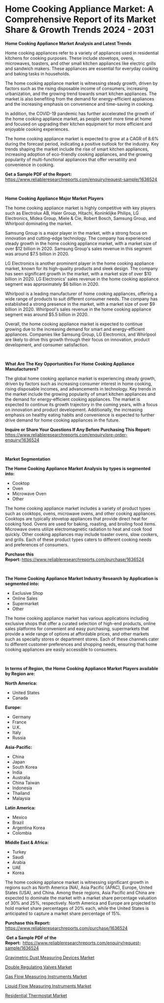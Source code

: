 <p><h1>Home Cooking Appliance Market: A Comprehensive Report of its Market Share & Growth Trends 2024 - 2031</h1></p><p><strong>Home Cooking Appliance Market Analysis and Latest Trends</strong></p>
<p><p>Home cooking appliances refer to a variety of appliances used in residential kitchens for cooking purposes. These include stovetops, ovens, microwaves, toasters, and other small kitchen appliances like electric grills and sandwich makers. These appliances are essential for everyday cooking and baking tasks in households.</p><p>The home cooking appliance market is witnessing steady growth, driven by factors such as the rising disposable income of consumers, increasing urbanization, and the growing trend towards smart kitchen appliances. The market is also benefiting from the demand for energy-efficient appliances and the increasing emphasis on convenience and time-saving in cooking.</p><p>In addition, the COVID-19 pandemic has further accelerated the growth of the home cooking appliance market, as people spent more time at home and focused on upgrading their kitchen equipment for more efficient and enjoyable cooking experiences.</p><p>The home cooking appliance market is expected to grow at a CAGR of 8.6% during the forecast period, indicating a positive outlook for the industry. Key trends shaping the market include the rise of smart kitchen appliances, increasing adoption of eco-friendly cooking appliances, and the growing popularity of multi-functional appliances that offer versatility and convenience in cooking.</p></p>
<p><strong>Get a Sample PDF of the Report:&nbsp;</strong> <a href="https://www.reliableresearchreports.com/enquiry/request-sample/1636524">https://www.reliableresearchreports.com/enquiry/request-sample/1636524</a></p>
<p>&nbsp;</p>
<p><strong>Home Cooking Appliance Major Market Players</strong></p>
<p><p>The home cooking appliance market is highly competitive with key players such as Electrolux AB, Haier Group, Hitachi, Koninklijke Philips, LG Electronics, Midea Group, Miele & Cie, Robert Bosch, Samsung Group, and Whirlpool dominating the market. </p><p>Samsung Group is a major player in the market, with a strong focus on innovation and cutting-edge technology. The company has experienced steady growth in the home cooking appliance market, with a market size of over $12 billion in 2020. Samsung Group's sales revenue in this segment was around $7.5 billion in 2020.</p><p>LG Electronics is another prominent player in the home cooking appliance market, known for its high-quality products and sleek design. The company has seen significant growth in the market, with a market size of over $10 billion in 2020. LG Electronics' sales revenue in the home cooking appliance segment was approximately $6 billion in 2020.</p><p>Whirlpool is a leading manufacturer of home cooking appliances, offering a wide range of products to suit different consumer needs. The company has established a strong presence in the market, with a market size of over $9 billion in 2020. Whirlpool's sales revenue in the home cooking appliance segment was around $5.5 billion in 2020.</p><p>Overall, the home cooking appliance market is expected to continue growing due to the increasing demand for smart and energy-efficient appliances. Companies like Samsung Group, LG Electronics, and Whirlpool are likely to drive this growth through their focus on innovation, product development, and consumer satisfaction.</p></p>
<p>&nbsp;</p>
<p><strong>What Are The Key Opportunities For Home Cooking Appliance Manufacturers?</strong></p>
<p><p>The global home cooking appliance market is experiencing steady growth, driven by factors such as increasing consumer interest in home cooking, rising disposable incomes, and advancements in technology. Key trends in the market include the growing popularity of smart kitchen appliances and the demand for energy-efficient cooking appliances. The market is expected to continue its growth trajectory in the coming years, with a focus on innovation and product development. Additionally, the increasing emphasis on healthy eating habits and convenience is expected to further drive demand for home cooking appliances in the future.</p></p>
<p><strong>Inquire or Share Your Questions If Any Before Purchasing This Report:</strong> <a href="https://www.reliableresearchreports.com/enquiry/pre-order-enquiry/1636524">https://www.reliableresearchreports.com/enquiry/pre-order-enquiry/1636524</a></p>
<p>&nbsp;</p>
<p><strong>Market Segmentation</strong></p>
<p><strong>The Home Cooking Appliance Market Analysis by types is segmented into:</strong></p>
<p><ul><li>Cooktop</li><li>Oven</li><li>Microwave Oven</li><li>Other</li></ul></p>
<p><p>The home cooking appliance market includes a variety of product types such as cooktops, ovens, microwave ovens, and other cooking appliances. Cooktops are typically stovetop appliances that provide direct heat for cooking food. Ovens are used for baking, roasting, and broiling food items. Microwave ovens utilize electromagnetic radiation to heat and cook food quickly. Other cooking appliances may include toaster ovens, slow cookers, and grills. Each of these product types caters to different cooking needs and preferences of consumers.</p></p>
<p><strong>Purchase this Report:&nbsp;</strong><a href="https://www.reliableresearchreports.com/purchase/1636524">https://www.reliableresearchreports.com/purchase/1636524</a></p>
<p>&nbsp;</p>
<p><strong>The Home Cooking Appliance Market Industry Research by Application is segmented into:</strong></p>
<p><ul><li>Exclusive Shop</li><li>Online Sales</li><li>Supermarket</li><li>Other</li></ul></p>
<p><p>The home cooking appliance market has various applications including exclusive shops that offer a curated selection of high-end products, online sales platforms for convenient and easy purchasing, supermarkets that provide a wide range of options at affordable prices, and other markets such as specialty stores or department stores. Each of these channels cater to different customer preferences and shopping needs, ensuring that home cooking appliances are easily accessible to consumers.</p></p>
<p>&nbsp;</p>
<p><strong>In terms of Region, the Home Cooking Appliance Market Players available by Region are:</strong></p>
<p>
    <p> <strong> North America: </strong>
        <ul>
            <li>United States</li>
            <li>Canada</li>
        </ul>
        </p> 
    <p> <strong> Europe: </strong>
        <ul>
            <li>Germany</li>
            <li>France</li>
            <li>U.K.</li>
            <li>Italy</li>
            <li>Russia</li>
        </ul>
        </p> 
    <p> <strong> Asia-Pacific: </strong>
        <ul>
            <li>China</li>
            <li>Japan</li>
            <li>South Korea</li>
            <li>India</li>
            <li>Australia</li>
            <li>China Taiwan</li>
            <li>Indonesia</li>
            <li>Thailand</li>
            <li>Malaysia</li>
        </ul>
        </p> 
    <p> <strong> Latin America: </strong>
        <ul>
            <li>Mexico</li>
            <li>Brazil</li>
            <li>Argentina Korea</li>
            <li>Colombia</li>
        </ul>
        </p> 
    <p> <strong> Middle East & Africa: </strong>
        <ul>
            <li>Turkey</li>
            <li>Saudi</li>
            <li>Arabia</li>
            <li>UAE</li>
            <li>Korea</li>
        </ul>
    </p>
    </p>
<p><p>The home cooking appliance market is witnessing significant growth in regions such as North America (NA), Asia Pacific (APAC), Europe, United States (USA), and China. Among these regions, Asia Pacific and China are expected to dominate the market with a market share percentage valuation of 30% and 25%, respectively. North America and Europe are projected to hold market share percentages of 20% each, while the United States is anticipated to capture a market share percentage of 15%.</p></p>
<p><strong>Purchase this Report: </strong><a href="https://www.reliableresearchreports.com/purchase/1636524">https://www.reliableresearchreports.com/purchase/1636524</a></p>
<p>&nbsp;<strong>Get a Sample PDF of the Report:&nbsp;&nbsp;</strong><a href="https://www.reliableresearchreports.com/enquiry/request-sample/1636524">https://www.reliableresearchreports.com/enquiry/request-sample/1636524</a></p>
<p><strong></strong></p>
<p><p><a href="https://github.com/jsmusil/Market-Research-Report-List-1/blob/main/gravimetric-dust-measuring-devices-market.md">Gravimetric Dust Measuring Devices Market</a></p><p><a href="https://issuu.com/reportprime-2/docs/double-regulating-valves-market-size-2030.pptx">Double Regulating Valves Market</a></p><p><a href="https://github.com/yemakinde/Market-Research-Report-List-1/blob/main/gas-flow-measuring-instruments-market.md">Gas Flow Measuring Instruments Market</a></p><p><a href="https://github.com/Alonsoolds3wq1d81czn8rbol/Market-Research-Report-List-1/blob/main/liquid-flow-measuring-instruments-market.md">Liquid Flow Measuring Instruments Market</a></p><p><a href="https://issuu.com/reportprime-2/docs/residential-thermostat-market-size-2030.pptx">Residential Thermostat Market</a></p></p>